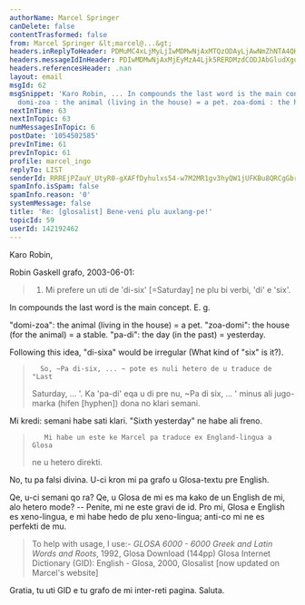 ```yaml
---
authorName: Marcel Springer
canDelete: false
contentTrasformed: false
from: Marcel Springer &lt;marcel@...&gt;
headers.inReplyToHeader: PDMuMC4xLjMyLjIwMDMwNjAxMTQzODAyLjAwNmZhNTA4QHBhY2lmaWMubmV0LmF1Pg==
headers.messageIdInHeader: PDIwMDMwNjAxMjEyMzA4Ljk5RERDMzdCODJAbGludXgubG9jYWw+
headers.referencesHeader: .nan
layout: email
msgId: 62
msgSnippet: 'Karo Robin, ... In compounds the last word is the main concept.  E. g.
  domi-zoa : the animal (living in the house) = a pet. zoa-domi : the house (for the'
nextInTime: 63
nextInTopic: 63
numMessagesInTopic: 6
postDate: '1054502585'
prevInTime: 61
prevInTopic: 61
profile: marcel_ingo
replyTo: LIST
senderId: RRREjPZauY_UtyR0-gXAFfDyhulxs54-w7M2MR1gv3hyQW1jUFKBu8QRCgGbrghgZA8CrKu7I3a24--NpZ8G45SF5um5ghihAnLCbw
spamInfo.isSpam: false
spamInfo.reason: '0'
systemMessage: false
title: 'Re: [glosalist] Bene-veni plu auxlang-pe!'
topicId: 59
userId: 142192462
---
```



Karo Robin, 

Robin Gaskell grafo, 2003-06-01:
 >  1. Mi prefere un uti de 'di-six' [=Saturday] ne plu bi verbi, 'di' e
 >  'six'.

In compounds the last word is the main concept.  E. g.

"domi-zoa": the animal (living in the house) = a pet. 
"zoa-domi": the house (for the animal) = a stable. 
"pa-di": the day (in the past) = yesterday.  

Following this idea, "di-sixa" would be irregular (What kind of "six" 
is it?). 


 >       So, ~Pa di-six, ... ~ pote es nuli hetero de u traduce de "Last
 > Saturday, ... '.  Ka 'pa-di' eqa u di pre nu, ~Pa di six, ... ' minus
 > ali jugo-marka (hifen [hyphen]) dona no klari semani.

Mi kredi: semani habe sati klari.  "Sixth yesterday" ne habe ali freno. 


 >        Mi habe un este ke Marcel pa traduce ex England-lingua a Glosa
 > ne u hetero direkti.  

No, tu pa falsi divina.  U-ci kron mi pa grafo u Glosa-textu pre 
English. 

Qe, u-ci semani qo ra?  Qe, u Glosa de mi es ma kako de un English de 
mi, alo hetero mode? -- Penite, mi ne este gravi de id.  Pro mi, Glosa 
e English es xeno-lingua, e mi habe hedo de plu xeno-lingua; anti-co mi 
ne es perfekti de mu. 


 >   To help with usage, I use:-
 >      _GLOSA 6000 - 6000 Greek and Latin Words and Roots_, 1992, Glosa
 >      Download (144pp) Glosa Internet Dictionary (GID): English - Glosa, 
 >          2000, Glosalist [now updated on Marcel's website]

Gratia, tu uti GID e tu grafo de mi inter-reti pagina.  Saluta. 



